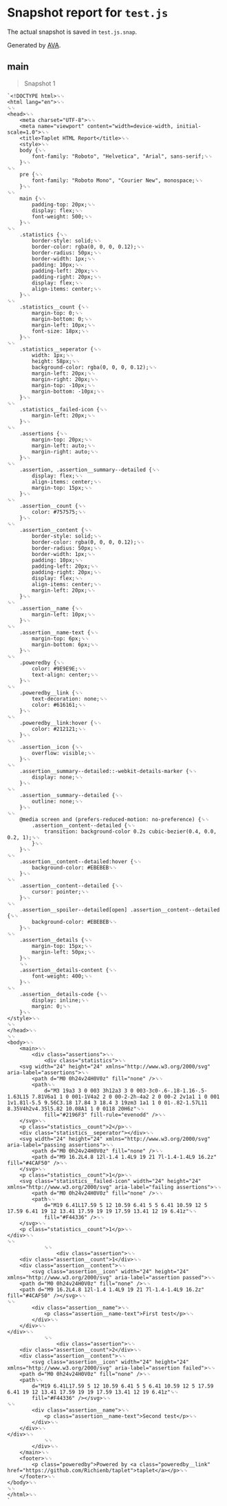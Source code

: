 # Snapshot report for `test.js`

The actual snapshot is saved in `test.js.snap`.

Generated by [AVA](https://avajs.dev).

## main

> Snapshot 1

    `<!DOCTYPE html>␍␊
    <html lang="en">␍␊
    ␍␊
    <head>␍␊
    	<meta charset="UTF-8">␍␊
    	<meta name="viewport" content="width=device-width, initial-scale=1.0">␍␊
    	<title>Taplet HTML Report</title>␍␊
    	<style>␍␊
    	body {␍␊
    		font-family: "Roboto", "Helvetica", "Arial", sans-serif;␍␊
    	}␍␊
    ␍␊
    	pre {␍␊
    		font-family: "Roboto Mono", "Courier New", monospace;␍␊
    	}␍␊
    ␍␊
    	main {␍␊
    		padding-top: 20px;␍␊
    		display: flex;␍␊
    		font-weight: 500;␍␊
    	}␍␊
    ␍␊
    	.statistics {␍␊
    		border-style: solid;␍␊
    		border-color: rgba(0, 0, 0, 0.12);␍␊
    		border-radius: 50px;␍␊
    		border-width: 1px;␍␊
    		padding: 10px;␍␊
    		padding-left: 20px;␍␊
    		padding-right: 20px;␍␊
    		display: flex;␍␊
    		align-items: center;␍␊
    	}␍␊
    ␍␊
    	.statistics__count {␍␊
    		margin-top: 0;␍␊
    		margin-bottom: 0;␍␊
    		margin-left: 10px;␍␊
    		font-size: 18px;␍␊
    	}␍␊
    ␍␊
    	.statistics__seperator {␍␊
    		width: 1px;␍␊
    		height: 58px;␍␊
    		background-color: rgba(0, 0, 0, 0.12);␍␊
    		margin-left: 20px;␍␊
    		margin-right: 20px;␍␊
    		margin-top: -10px;␍␊
    		margin-bottom: -10px;␍␊
    	}␍␊
    ␍␊
    	.statistics__failed-icon {␍␊
    		margin-left: 20px;␍␊
    	}␍␊
    ␍␊
    	.assertions {␍␊
    		margin-top: 20px;␍␊
    		margin-left: auto;␍␊
    		margin-right: auto;␍␊
    	}␍␊
    ␍␊
    	.assertion, .assertion__summary--detailed {␍␊
    		display: flex;␍␊
    		align-items: center;␍␊
    		margin-top: 15px;␍␊
    	}␍␊
    ␍␊
    	.assertion__count {␍␊
    		color: #757575;␍␊
    	}␍␊
    ␍␊
    	.assertion__content {␍␊
    		border-style: solid;␍␊
    		border-color: rgba(0, 0, 0, 0.12);␍␊
    		border-radius: 50px;␍␊
    		border-width: 1px;␍␊
    		padding: 10px;␍␊
    		padding-left: 20px;␍␊
    		padding-right: 20px;␍␊
    		display: flex;␍␊
    		align-items: center;␍␊
    		margin-left: 20px;␍␊
    	}␍␊
    ␍␊
    	.assertion__name {␍␊
    		margin-left: 10px;␍␊
    	}␍␊
    ␍␊
    	.assertion__name-text {␍␊
    		margin-top: 6px;␍␊
    		margin-bottom: 6px;␍␊
    	}␍␊
    ␍␊
    	.poweredby {␍␊
    		color: #9E9E9E;␍␊
    		text-align: center;␍␊
    	}␍␊
    ␍␊
    	.poweredby__link {␍␊
    		text-decoration: none;␍␊
    		color: #616161;␍␊
    	}␍␊
    ␍␊
    	.poweredby__link:hover {␍␊
    		color: #212121;␍␊
    	}␍␊
    ␍␊
    	.assertion__icon {␍␊
    		overflow: visible;␍␊
    	}␍␊
    ␍␊
    	.assertion__summary--detailed::-webkit-details-marker {␍␊
    		display: none;␍␊
    	}␍␊
    ␍␊
    	.assertion__summary--detailed {␍␊
    		outline: none;␍␊
    	}␍␊
    ␍␊
    	@media screen and (prefers-reduced-motion: no-preference) {␍␊
    		.assertion__content--detailed {␍␊
    			transition: background-color 0.2s cubic-bezier(0.4, 0.0, 0.2, 1);␍␊
    		}␍␊
    	}␍␊
    ␍␊
    	.assertion__content--detailed:hover {␍␊
    		background-color: #EBEBEB␍␊
    	}␍␊
    ␍␊
    	.assertion__content--detailed {␍␊
    		cursor: pointer;␍␊
    	}␍␊
    ␍␊
    	.assertion__spoiler--detailed[open] .assertion__content--detailed {␍␊
    		background-color: #EBEBEB␍␊
    	}␍␊
    ␍␊
    	.assertion__details {␍␊
    		margin-top: 15px;␍␊
    		margin-left: 50px;␍␊
    	}␍␊
    	␍␊
    	.assertion__details-content {␍␊
    		font-weight: 400;␍␊
    	}␍␊
    ␍␊
    	.assertion__details-code {␍␊
    		display: inline;␍␊
    		margin: 0;␍␊
    	}␍␊
    </style>␍␊
    ␍␊
    </head>␍␊
    ␍␊
    <body>␍␊
    	<main>␍␊
    		<div class="assertions">␍␊
    			<div class="statistics">␍␊
    	<svg width="24" height="24" xmlns="http://www.w3.org/2000/svg" aria-label="assertions">␍␊
    		<path d="M0 0h24v24H0V0z" fill="none" />␍␊
    		<path␍␊
    			d="M3 19a3 3 0 003 3h12a3 3 0 003-3c0-.6-.18-1.16-.5-1.63L15 7.81V6a1 1 0 001-1V4a2 2 0 00-2-2h-4a2 2 0 00-2 2v1a1 1 0 001 1v1.81l-5.5 9.56C3.18 17.84 3 18.4 3 19zm3 1a1 1 0 01-.82-1.57L11 8.35V4h2v4.35l5.82 10.08A1 1 0 0118 20H6z"␍␊
    			fill="#2196F3" fill-rule="evenodd" />␍␊
    	</svg>␍␊
    	<p class="statistics__count">2</p>␍␊
    	<div class="statistics__seperator"></div>␍␊
    	<svg width="24" height="24" xmlns="http://www.w3.org/2000/svg" aria-label="passing assertions">␍␊
    		<path d="M0 0h24v24H0V0z" fill="none" />␍␊
    		<path d="M9 16.2L4.8 12l-1.4 1.4L9 19 21 7l-1.4-1.4L9 16.2z" fill="#4CAF50" />␍␊
    	</svg>␍␊
    	<p class="statistics__count">1</p>␍␊
    	<svg class="statistics__failed-icon" width="24" height="24" xmlns="http://www.w3.org/2000/svg" aria-label="failing assertions">␍␊
    		<path d="M0 0h24v24H0V0z" fill="none" />␍␊
    		<path␍␊
    			d="M19 6.41L17.59 5 12 10.59 6.41 5 5 6.41 10.59 12 5 17.59 6.41 19 12 13.41 17.59 19 19 17.59 13.41 12 19 6.41z"␍␊
    			fill="#F44336" />␍␊
    	</svg>␍␊
    	<p class="statistics__count">1</p>␍␊
    </div>␍␊
    ␍␊
    			␍␊
    				<div class="assertion">␍␊
    	<div class="assertion__count">1</div>␍␊
    	<div class="assertion__content">␍␊
    		<svg class="assertion__icon" width="24" height="24" xmlns="http://www.w3.org/2000/svg" aria-label="assertion passed">␍␊
    	<path d="M0 0h24v24H0V0z" fill="none" />␍␊
    	<path d="M9 16.2L4.8 12l-1.4 1.4L9 19 21 7l-1.4-1.4L9 16.2z" fill="#4CAF50" /></svg>␍␊
    ␍␊
    		<div class="assertion__name">␍␊
    			<p class="assertion__name-text">First test</p>␍␊
    		</div>␍␊
    	</div>␍␊
    </div>␍␊
    			␍␊
    				<div class="assertion">␍␊
    	<div class="assertion__count">2</div>␍␊
    	<div class="assertion__content">␍␊
    		<svg class="assertion__icon" width="24" height="24" xmlns="http://www.w3.org/2000/svg" aria-label="assertion failed">␍␊
    	<path d="M0 0h24v24H0V0z" fill="none" />␍␊
    	<path␍␊
    		d="M19 6.41L17.59 5 12 10.59 6.41 5 5 6.41 10.59 12 5 17.59 6.41 19 12 13.41 17.59 19 19 17.59 13.41 12 19 6.41z"␍␊
    		fill="#F44336" /></svg>␍␊
    ␍␊
    		<div class="assertion__name">␍␊
    			<p class="assertion__name-text">Second test</p>␍␊
    		</div>␍␊
    	</div>␍␊
    </div>␍␊
    			␍␊
    		</div>␍␊
    	</main>␍␊
    	<footer>␍␊
    		<p class="poweredby">Powered by <a class="poweredby__link" href="https://github.com/Richienb/taplet">taplet</a></p>␍␊
    	</footer>␍␊
    </body>␍␊
    ␍␊
    </html>␍␊
    `
